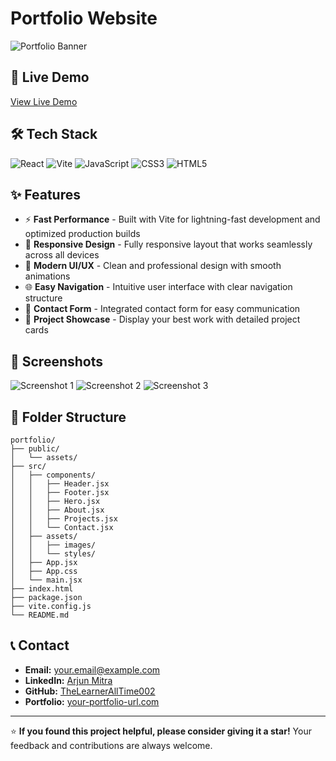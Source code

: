 # Portfolio Website

![Portfolio Banner](https://via.placeholder.com/1200x400/0066cc/ffffff?text=Portfolio+Banner)

## 🚀 Live Demo

[View Live Demo](https://your-portfolio-url.com)

## 🛠️ Tech Stack

![React](https://img.shields.io/badge/React-20232A?style=for-the-badge&logo=react&logoColor=61DAFB)
![Vite](https://img.shields.io/badge/Vite-646CFF?style=for-the-badge&logo=vite&logoColor=FFD62E)
![JavaScript](https://img.shields.io/badge/JavaScript-F7DF1E?style=for-the-badge&logo=javascript&logoColor=black)
![CSS3](https://img.shields.io/badge/CSS3-1572B6?style=for-the-badge&logo=css3&logoColor=white)
![HTML5](https://img.shields.io/badge/HTML5-E34F26?style=for-the-badge&logo=html5&logoColor=white)

## ✨ Features

- ⚡ **Fast Performance** - Built with Vite for lightning-fast development and optimized production builds
- 📱 **Responsive Design** - Fully responsive layout that works seamlessly across all devices
- 🎨 **Modern UI/UX** - Clean and professional design with smooth animations
- 🌐 **Easy Navigation** - Intuitive user interface with clear navigation structure
- 📧 **Contact Form** - Integrated contact form for easy communication
- 🎯 **Project Showcase** - Display your best work with detailed project cards

## 📸 Screenshots

![Screenshot 1](https://via.placeholder.com/800x450/0066cc/ffffff?text=Home+Page)
![Screenshot 2](https://via.placeholder.com/800x450/0066cc/ffffff?text=Projects+Section)
![Screenshot 3](https://via.placeholder.com/800x450/0066cc/ffffff?text=Contact+Page)

## 📁 Folder Structure

```
portfolio/
├── public/
│   └── assets/
├── src/
│   ├── components/
│   │   ├── Header.jsx
│   │   ├── Footer.jsx
│   │   ├── Hero.jsx
│   │   ├── About.jsx
│   │   ├── Projects.jsx
│   │   └── Contact.jsx
│   ├── assets/
│   │   ├── images/
│   │   └── styles/
│   ├── App.jsx
│   ├── App.css
│   └── main.jsx
├── index.html
├── package.json
├── vite.config.js
└── README.md
```

## 📞 Contact

- **Email:** your.email@example.com
- **LinkedIn:** [Arjun Mitra](https://www.linkedin.com/in/arjun-mitra-2761a9260/)
- **GitHub:** [TheLearnerAllTime002](https://github.com/TheLearnerAllTime002)
- **Portfolio:** [your-portfolio-url.com](https://your-portfolio-url.com)

---

⭐ **If you found this project helpful, please consider giving it a star!** Your feedback and contributions are always welcome.
